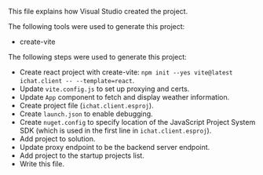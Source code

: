 This file explains how Visual Studio created the project.

The following tools were used to generate this project:
- create-vite

The following steps were used to generate this project:
- Create react project with create-vite: `npm init --yes vite@latest ichat.client -- --template=react`.
- Update `vite.config.js` to set up proxying and certs.
- Update `App` component to fetch and display weather information.
- Create project file (`ichat.client.esproj`).
- Create `launch.json` to enable debugging.
- Create `nuget.config` to specify location of the JavaScript Project System SDK (which is used in the first line in `ichat.client.esproj`).
- Add project to solution.
- Update proxy endpoint to be the backend server endpoint.
- Add project to the startup projects list.
- Write this file.
